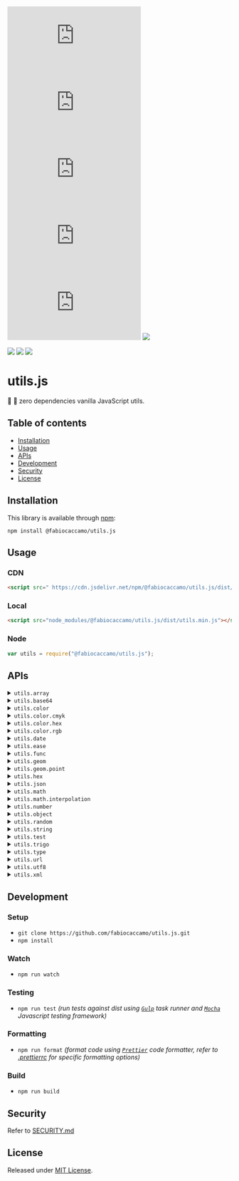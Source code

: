 [![](https://img.shields.io/npm/v/@fabiocaccamo/utils.js?color=blue&logo=npm)](https://www.npmjs.com/package/@fabiocaccamo/utils.js)
[![](https://img.shields.io/npm/dt/@fabiocaccamo/utils.js?color=blue)](https://www.npmjs.com/package/@fabiocaccamo/utils.js)
[![](https://img.shields.io/github/stars/fabiocaccamo/utils.js?color=blue&logo=github&logoColor=white&style=flat)](https://github.com/fabiocaccamo/utils.js/stargazers)
[![](https://img.shields.io/bundlephobia/min/@fabiocaccamo/utils.js?color=blue)](https://www.npmjs.com/package/@fabiocaccamo/utils.js)
[![](https://img.shields.io/bundlephobia/minzip/@fabiocaccamo/utils.js?color=blue)](https://www.npmjs.com/package/@fabiocaccamo/utils.js)
[![](https://img.shields.io/github/license/fabiocaccamo/utils.js.svg?color=blue)](https://github.com/fabiocaccamo/utils.js/blob/main/README.md)

[![](https://img.shields.io/github/actions/workflow/status/fabiocaccamo/utils.js/test-package.yml?branch=main&label=build&logo=github)](https://github.com/fabiocaccamo/utils.js/actions/workflows/test-package.yml)
[![](https://codecov.io/gh/fabiocaccamo/utils.js/branch/main/graph/badge.svg)](https://codecov.io/gh/fabiocaccamo/utils.js)
[![](https://api.codacy.com/project/badge/Grade/6bc3162a50224b518ed7dc366535b3ba)](https://www.codacy.com/app/fabiocaccamo/utils.js)

# utils.js

👷 🔧 zero dependencies vanilla JavaScript utils.

## Table of contents

- [Installation](#installation)
- [Usage](#usage)
- [APIs](#apis)
- [Development](#development)
- [Security](#security)
- [License](#license)

## Installation

This library is available through [npm](https://www.npmjs.com/package/@fabiocaccamo/utils.js):

`npm install @fabiocaccamo/utils.js`

## Usage

### CDN

```html
<script src=" https://cdn.jsdelivr.net/npm/@fabiocaccamo/utils.js/dist/utils.min.js"></script>
```

### Local

```html
<script src="node_modules/@fabiocaccamo/utils.js/dist/utils.min.js"></script>
```

### Node

```JavaScript
var utils = require("@fabiocaccamo/utils.js");
```

## APIs

<details><summary><code>utils.array</code></summary>
<p>

-   `all`

-   `any`

-   `clean`

-   `clone`

-   `contains`

-   `equals`

-   `flatten`

-   `index`

-   `insert`

-   `max`

-   `min`

-   `paginate`

-   `reduce`

-   `remove`

-   `replace`

-   `rotate`

-   `shuffle`

-   `sort`

-   `sum`

-   `unique`

-   `unzip`

-   `zip`
</p>
</details>

<details><summary><code>utils.base64</code></summary>
<p>

-   `decode`

-   `encode`
</p>
</details>

<details><summary><code>utils.color</code></summary>
<p>

-   `cmykToHex`

-   `cmykToRgb`

-   `hexToCmyk`

-   `hexToRgb`

-   `rgbToCmyk`

-   `rgbToHex`
</p>
</details>

<details><summary><code>utils.color.cmyk</code></summary>
<p>

-   `toString`

-   `toStringCSS`
</p>
</details>

<details><summary><code>utils.color.hex</code></summary>
<p>

-   `average`

-   `distance`

-   `gradient`

-   `gradientMatrix`

-   `interpolateBilinear`

-   `interpolateLinear`

-   `interpolateMultilinear`

-   `nearest`

-   `toCmyk`

-   `toRgb`

-   `toString`

-   `toStringCSS`
</p>
</details>

<details><summary><code>utils.color.rgb</code></summary>
<p>

-   `average`

-   `distance`

-   `gradient`

-   `gradientMatrix`

-   `interpolateBilinear`

-   `interpolateLinear`

-   `interpolateMultilinear`

-   `nearest`

-   `toCmyk`

-   `toRgb`

-   `toString`

-   `toStringCSS`
</p>
</details>

<details><summary><code>utils.date</code></summary>
<p>

-   `clone`

-   `format`

-   `isFuture`

-   `isPast`

-   `timestamp`

-   `yyyymmdd`
</p>
</details>

<details><summary><code>utils.ease</code></summary>
<p>

-   `backIn`

-   `backInOut`

-   `backOut`

-   `bounceIn`

-   `bounceInOut`

-   `bounceOut`

-   `circularIn`

-   `circularInOut`

-   `circularOut`

-   `cubicIn`

-   `cubicInOut`

-   `cubicOut`

-   `elasticIn`

-   `elasticInOut`

-   `elasticOut`

-   `exponentialIn`

-   `exponentialInOut`

-   `exponentialOut`

-   `none`

-   `quadraticIn`

-   `quadraticInOut`

-   `quadraticOut`

-   `quarticIn`

-   `quarticInOut`

-   `quarticOut`

-   `quinticIn`

-   `quinticInOut`

-   `quinticOut`

-   `sexticIn`

-   `sexticInOut`

-   `sexticOut`

-   `sineIn`

-   `sineInOut`

-   `sineOut`

-   `waveCosine`

-   `waveSawtooth`

-   `waveSine`
</p>
</details>

<details><summary><code>utils.func</code></summary>
<p>

-   `args`

-   `attempt`

-   `bind`

-   `call`

-   `debounce`

-   `delay`

-   `memoize`

-   `noop`

-   `repeat`

-   `throttle`

-   `until`

-   `validate`
</p>
</details>

<details><summary><code>utils.geom</code></summary>
<p>
</p>
</details>

<details><summary><code>utils.geom.point</code></summary>
<p>

-   `add`

-   `angle`

-   `cross`

-   `distance`

-   `dot`

-   `equals`

-   `interpolate`

-   `length`

-   `magnitude`

-   `project`

-   `rect`

-   `rotate`

-   `scale`

-   `subtract`

-   `translate`
</p>
</details>

<details><summary><code>utils.hex</code></summary>
<p>

-   `decodeInt`

-   `encodeInt`
</p>
</details>

<details><summary><code>utils.json</code></summary>
<p>

-   `decode`

-   `encode`
</p>
</details>

<details><summary><code>utils.math</code></summary>
<p>

-   `average`

-   `constrain`

-   `cycle`

-   `equals`

-   `euclideanDistance`

-   `factorial`

-   `gcd`

-   `lcm`

-   `lerp`

-   `map`

-   `nearest`

-   `normalize`

-   `proportion`

-   `roundDecimals`

-   `roundToMultiple`

-   `roundToNearest`

-   `roundToPower`

-   `sign`

-   `summation`
</p>
</details>

<details><summary><code>utils.math.interpolation</code></summary>
<p>

-   `bilinear`

-   `linear`

-   `multilinear`

-   `scalar`
</p>
</details>

<details><summary><code>utils.number</code></summary>
<p>

-   `isBetween`

-   `isEven`

-   `isFloat`

-   `isNegative`

-   `isOdd`

-   `isPositive`

-   `isPrime`
</p>
</details>

<details><summary><code>utils.object</code></summary>
<p>

-   `assign`

-   `clean`

-   `clone`

-   `decodeBase64`

-   `decodeJSON`

-   `decodeParameters`

-   `encodeBase64`

-   `encodeJSON`

-   `encodeParameters`

-   `equals`

-   `is`

-   `keypath`

-   `keys`

-   `length`

-   `map`

-   `merge`

-   `search`

-   `values`
</p>
</details>

<details><summary><code>utils.random</code></summary>
<p>

-   `argument`

-   `bit`

-   `boolean`

-   `color`

-   `element`

-   `float`

-   `index`

-   `integer`

-   `map`

-   `sign`

-   `string`
</p>
</details>

<details><summary><code>utils.string</code></summary>
<p>

-   `contains`

-   `endsWith`

-   `icontains`

-   `levenshteinDistance`

-   `levenshteinSimilarity`

-   `padLeft`

-   `padRight`

-   `padZeros`

-   `render`

-   `replace`

-   `reverse`

-   `rotate`

-   `slugify`

-   `startsWith`

-   `toConstantCase`

-   `toRandomCase`

-   `toTitleCase`

-   `toUpperCaseFirst`

-   `trim`

-   `trimLeft`

-   `trimRight`
</p>
</details>

<details><summary><code>utils.test</code></summary>
<p>

-   `assertArray`

-   `assertBase64`

-   `assertBoolean`

-   `assertDate`

-   `assertEqual`

-   `assertError`

-   `assertFalse`

-   `assertFunction`

-   `assertJSON`

-   `assertNaN`

-   `assertNone`

-   `assertNotArray`

-   `assertNotBase64`

-   `assertNotBoolean`

-   `assertNotDate`

-   `assertNotEqual`

-   `assertNotError`

-   `assertNotFunction`

-   `assertNotJSON`

-   `assertNotNone`

-   `assertNotNull`

-   `assertNotNumber`

-   `assertNotObject`

-   `assertNotRegExp`

-   `assertNotString`

-   `assertNotUndefined`

-   `assertNull`

-   `assertNumber`

-   `assertNumberAlmostEqual`

-   `assertObject`

-   `assertRegExp`

-   `assertString`

-   `assertThrows`

-   `assertTrue`

-   `assertUndefined`
</p>
</details>

<details><summary><code>utils.trigo</code></summary>
<p>

-   `acosDeg`

-   `angleDeg`

-   `angleRad`

-   `asinDeg`

-   `atan2Deg`

-   `atanDeg`

-   `cosDeg`

-   `cycleDeg`

-   `degToRad`

-   `fastDeg`

-   `haversine`

-   `hypo`

-   `radToDeg`

-   `sinDeg`

-   `tanDeg`
</p>
</details>

<details><summary><code>utils.type</code></summary>
<p>

-   `isArray`

-   `isBase64`

-   `isBoolean`

-   `isDate`

-   `isError`

-   `isFunction`

-   `isJSON`

-   `isNaN`

-   `isNone`

-   `isNull`

-   `isNumber`

-   `isObject`

-   `isRegExp`

-   `isString`

-   `isType`

-   `isUndefined`

-   `of`
</p>
</details>

<details><summary><code>utils.url</code></summary>
<p>

-   `getParameterByName`

-   `getParameters`

-   `getParametersDict`

-   `getParametersList`

-   `getParametersString`

-   `getURL`

-   `hasParameter`

-   `isFile`

-   `isHttp`

-   `isHttps`

-   `isLocalhost`
</p>
</details>

<details><summary><code>utils.utf8</code></summary>
<p>

-   `decode`

-   `encode`
</p>
</details>

<details><summary><code>utils.xml</code></summary>
<p>

-   `removeNamespaces`
</p>
</details>

## Development

### Setup

-   `git clone https://github.com/fabiocaccamo/utils.js.git`
-   `npm install`

### Watch

-   `npm run watch`

### Testing

-   `npm run test` _(run tests against dist using [`Gulp`](https://gulpjs.com/) task runner and [`Mocha`](https://mochajs.org/) Javascript testing framework)_

### Formatting

-   `npm run format` _(format code using [`Prettier`](https://prettier.io/) code formatter, refer to [.prettierrc](./.prettierrc) for specific formatting options)_

### Build

-   `npm run build`

## Security

Refer to [SECURITY.md](./SECURITY.md)

## License

Released under [MIT License](https://github.com/fabiocaccamo/utils.js/blob/main/LICENSE.txt).
